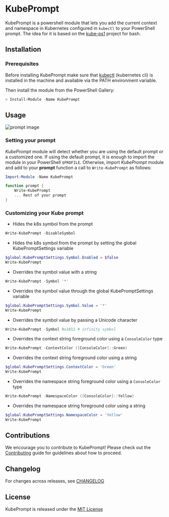 # KubePrompt

KubePrompt is a powershell module that lets you add the current context and namespace in Kubernetes configured in `kubectl` to your PowerShell prompt. The idea for it is based on the [kube-ps1](https://github.com/jonmosco/kube-ps1) project for bash.

## Installation

### Prerequisites

Before installing KubePrompt make sure that [kubectl](https://github.com/kubernetes/kubectl) (kubernetes cli) is installed in the machine and available via the PATH environment variable.

Then install the module from the PowerShell Gallery:

```powershell
> Install-Module -Name KubePrompt
```

## Usage

![prompt image](Docs/prompt.png)

### Setting your prompt

*KubePrompt* module will detect whether you are using the default prompt or a customized one. If using the default prompt, it is enough to import the module in your PowerShell `$PROFILE`. Otherwise, import *KubePrompt* module and add to your **prompt** function a call to `Write-KubePrompt` as follows:

```powershell
Import-Module -Name KubePrompt

function prompt { 
    Write-KubePrompt
    ... Rest of your prompt
}
```

### Customizing your Kube prompt

* Hides the k8s symbol from the prompt

```powershell
Write-KubePrompt -DisableSymbol
```

* Hides the k8s symbol from the prompt by setting the global KubePromptSettings variable

```powershell
$global:KubePromptSettings.Symbol.Enabled = $false
Write-KubePrompt
```

* Overrides the symbol value with a string

```powershell
Write-KubePrompt -Symbol '*'
```

* Overrides the symbol value through the global KubePromptSettings variable

```powershell
$global:KubePromptSettings.Symbol.Value = '*'
Write-KubePrompt
```

* Overrides the symbol value by passing a Unicode character

```powershell
Write-KubePrompt -Symbol 0x1011 # infinity symbol
```

* Overrides the context string foreground color using a `ConsoleColor` type

```powershell
Write-KubePrompt -ContextColor ([ConsoleColor]::Green)
```

* Overrides the context string foreground color using a string


```powershell
$global:KubePromptSettings.ContextColor = 'Green'
Write-KubePrompt
```

* Overrides the namespace string foreground color using a `ConsoleColor` type

```powershell
Write-KubePrompt -NamespaceColor ([ConsoleColor]::Yellow)
```

* Overrides the namespace string foreground color using a string

```powershell
$global:KubePromptSettings.NamespaceColor = 'Yellow'
Write-KubePrompt
```

## Contributions

We encourage you to contribute to KubePrompt! Please check out the [Contributing](CONTRIBUTING.md) guide for guidelines about how to proceed.

## Changelog

For changes across releases, see [CHANGELOG](CHANGELOG.md)

## License

KubePrompt is released under the [MIT License](License)




